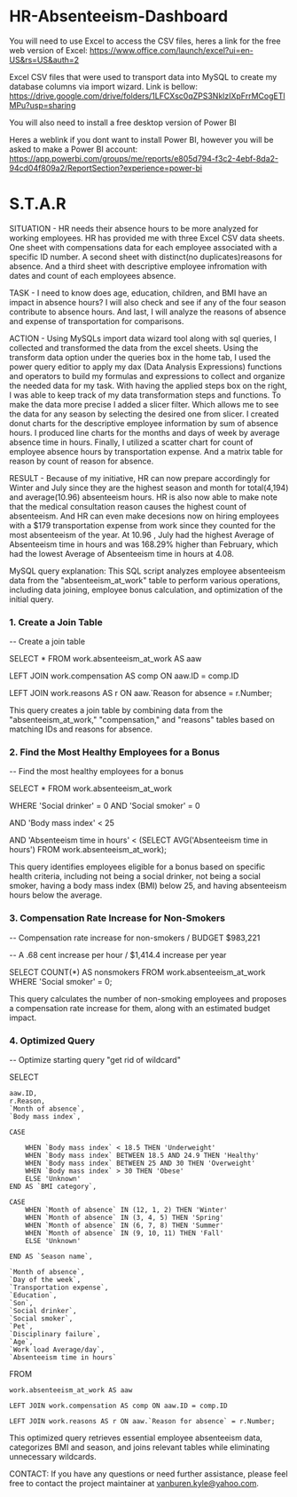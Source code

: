 # HR-Absenteeism-Dashboard
You will need to use Excel to access the CSV files, heres a link for the free web version of Excel: https://www.office.com/launch/excel?ui=en-US&rs=US&auth=2

Excel CSV files that were used to transport data into MySQL to create my database columns via import wizard. Link is bellow: 
https://drive.google.com/drive/folders/1LFCXsc0qZPS3NklzIXpFrrMCogETlMPu?usp=sharing

You will also need to install a free desktop version of Power BI

Heres a weblink if you dont want to install Power BI, however you will be asked to make a Power BI account: https://app.powerbi.com/groups/me/reports/e805d794-f3c2-4ebf-8da2-94cd04f809a2/ReportSection?experience=power-bi

# S.T.A.R

SITUATION - HR needs their absence hours to be more analyzed for working employees. HR has provided me with three Excel CSV data sheets. One sheet with compensations data for each employee associated with a specific ID number. A second sheet with distinct(no duplicates)reasons for absence. And a third sheet with descriptive employee infromation with dates and count of each employees absence.

TASK - I need to know does age, education, children, and BMI have an impact in absence hours? I will also check and see if any of the four season contribute to absence hours. And last, I will analyze the reasons of absence and expense of transportation for comparisons.

ACTION - Using MySQLs import data wizard tool along with sql queries, I collected and transformed the data from the excel sheets. Using the transform data option under the queries box in the home tab, I used the power query editior to apply my dax (Data Analysis Expressions) functions and operators to build my formulas and expressions to collect and organize the needed data for my task. With having the applied steps box on the right, I was able to keep track of my data transformation steps and functions. To make the data more precise I added a slicer filter. Which allows me to see the data for any season by selecting the desired one from slicer. I created donut charts for the descriptive employee information by sum of absence hours. I produced line charts for the months and days of week by average absence time in hours. Finally, I utilized a scatter chart for count of employee absence hours by transportation expense. And a matrix table for reason by count of reason for absence.

RESULT - Because of my initiative, HR can now prepare accordingly for Winter and July since they are the highest season and month for total(4,194) and average(10.96) absenteeism hours. HR is also now able to make note that the medical consultation reason causes the highest count of absenteeism. And HR can even make decesions now on hiring employees with a $179 transportation expense from work since they counted for the most absenteeism of the year. At 10.96 , July had the highest Average of Absenteeism time in hours and was 168.29% higher than February, which had the lowest Average of Absenteeism time in hours at 4.08.

MySQL query explanation: This SQL script analyzes employee absenteeism data from the "absenteeism_at_work" table to perform various operations, including data joining, employee bonus calculation, and optimization of the initial query.

### 1. Create a Join Table

-- Create a join table

SELECT * FROM work.absenteeism_at_work AS aaw

LEFT JOIN work.compensation AS comp ON aaw.ID = comp.ID

LEFT JOIN work.reasons AS r ON aaw.`Reason for absence = r.Number;

This query creates a join table by combining data from the "absenteeism_at_work," "compensation," and "reasons" tables based on matching IDs and reasons for absence.

### 2. Find the Most Healthy Employees for a Bonus

-- Find the most healthy employees for a bonus

SELECT * FROM work.absenteeism_at_work

WHERE 'Social drinker' = 0 AND 'Social smoker' = 0

AND 'Body mass index' < 25

AND 'Absenteeism time in hours' < (SELECT AVG('Absenteeism time in hours') FROM work.absenteeism_at_work);

This query identifies employees eligible for a bonus based on specific health criteria, including not being a social drinker, not being a social smoker, having a body mass index (BMI) below 25, and having absenteeism hours below the average.

### 3. Compensation Rate Increase for Non-Smokers

-- Compensation rate increase for non-smokers / BUDGET $983,221

-- A .68 cent increase per hour / $1,414.4 increase per year

SELECT COUNT(*) AS nonsmokers FROM work.absenteeism_at_work WHERE 'Social smoker' = 0;

This query calculates the number of non-smoking employees and proposes a compensation rate increase for them, along with an estimated budget impact.

### 4. Optimized Query

-- Optimize starting query "get rid of wildcard"

SELECT
   
    aaw.ID,
    r.Reason,
    `Month of absence`,
    `Body mass index`,
   
    CASE
       
        WHEN `Body mass index` < 18.5 THEN 'Underweight'
        WHEN `Body mass index` BETWEEN 18.5 AND 24.9 THEN 'Healthy'
        WHEN `Body mass index` BETWEEN 25 AND 30 THEN 'Overweight'
        WHEN `Body mass index` > 30 THEN 'Obese'
        ELSE 'Unknown'
    END AS `BMI category`,
   
    CASE
        WHEN `Month of absence` IN (12, 1, 2) THEN 'Winter'
        WHEN `Month of absence` IN (3, 4, 5) THEN 'Spring'
        WHEN `Month of absence` IN (6, 7, 8) THEN 'Summer'
        WHEN `Month of absence` IN (9, 10, 11) THEN 'Fall'
        ELSE 'Unknown'
    
    END AS `Season name`,
    
    `Month of absence`,
    `Day of the week`,
    `Transportation expense`,
    `Education`,
    `Son`,
    `Social drinker`,
    `Social smoker`,
    `Pet`,
    `Disciplinary failure`,
    `Age`,
    `Work load Average/day`,
    `Absenteeism time in hours`
FROM
   
    work.absenteeism_at_work AS aaw
    
    LEFT JOIN work.compensation AS comp ON aaw.ID = comp.ID

    LEFT JOIN work.reasons AS r ON aaw.`Reason for absence` = r.Number;

  This optimized query retrieves essential employee absenteeism data, categorizes BMI and season, and joins relevant tables while eliminating unnecessary wildcards.
    
    
CONTACT: If you have any questions or need further assistance, please feel free to contact the project maintainer at vanburen.kyle@yahoo.com.



